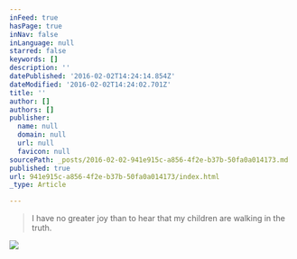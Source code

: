 ```yaml
---
inFeed: true
hasPage: true
inNav: false
inLanguage: null
starred: false
keywords: []
description: ''
datePublished: '2016-02-02T14:24:14.854Z'
dateModified: '2016-02-02T14:24:02.701Z'
title: ''
author: []
authors: []
publisher:
  name: null
  domain: null
  url: null
  favicon: null
sourcePath: _posts/2016-02-02-941e915c-a856-4f2e-b37b-50fa0a014173.md
published: true
url: 941e915c-a856-4f2e-b37b-50fa0a014173/index.html
_type: Article

---
```

> I have no greater joy than to hear that my children are walking in the truth.

![](https://the-grid-user-content.s3-us-west-2.amazonaws.com/d5d8d358-f242-4485-aaac-b3394fc84977.jpg)
